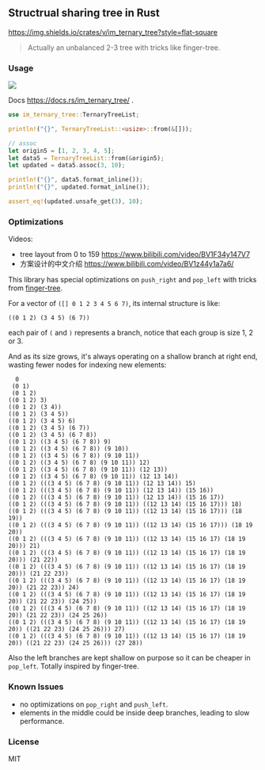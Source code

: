 ## Structrual sharing tree in Rust

https://img.shields.io/crates/v/im_ternary_tree?style=flat-square

> Actually an unbalanced 2-3 tree with tricks like finger-tree.

### Usage

![](https://img.shields.io/crates/v/im_ternary_tree?style=flat-square)

Docs https://docs.rs/im_ternary_tree/ .

```rust
use im_ternary_tree::TernaryTreeList;

println!("{}", TernaryTreeList::<usize>::from(&[]));

// assoc
let origin5 = [1, 2, 3, 4, 5];
let data5 = TernaryTreeList::from(&origin5);
let updated = data5.assoc(3, 10);

println!("{}", data5.format_inline());
println!("{}", updated.format_inline());

assert_eq!(updated.unsafe_get(3), 10);
```

### Optimizations

Videos:

- tree layout from 0 to 159 https://www.bilibili.com/video/BV1F34y147V7
- 方案设计的中文介绍 https://www.bilibili.com/video/BV1z44y1a7a6/

This library has special optimizations on `push_right` and `pop_left` with tricks from [finger-tree](https://en.wikipedia.org/wiki/Finger_tree).

For a vector of `([] 0 1 2 3 4 5 6 7)`, its internal structure is like:

```cirru
((0 1 2) (3 4 5) (6 7))
```

each pair of `(` and `)` represents a branch, notice that each group is size 1, 2 or 3.

And as its size grows, it's always operating on a shallow branch at right end, wasting fewer nodes for indexing new elements:

```cirru
  0
 (0 1)
 (0 1 2)
((0 1 2) 3)
((0 1 2) (3 4))
((0 1 2) (3 4 5))
((0 1 2) (3 4 5) 6)
((0 1 2) (3 4 5) (6 7))
((0 1 2) (3 4 5) (6 7 8))
((0 1 2) ((3 4 5) (6 7 8)) 9)
((0 1 2) ((3 4 5) (6 7 8)) (9 10))
((0 1 2) ((3 4 5) (6 7 8)) (9 10 11))
((0 1 2) ((3 4 5) (6 7 8) (9 10 11)) 12)
((0 1 2) ((3 4 5) (6 7 8) (9 10 11)) (12 13))
((0 1 2) ((3 4 5) (6 7 8) (9 10 11)) (12 13 14))
((0 1 2) (((3 4 5) (6 7 8) (9 10 11)) (12 13 14)) 15)
((0 1 2) (((3 4 5) (6 7 8) (9 10 11)) (12 13 14)) (15 16))
((0 1 2) (((3 4 5) (6 7 8) (9 10 11)) (12 13 14)) (15 16 17))
((0 1 2) (((3 4 5) (6 7 8) (9 10 11)) ((12 13 14) (15 16 17))) 18)
((0 1 2) (((3 4 5) (6 7 8) (9 10 11)) ((12 13 14) (15 16 17))) (18 19))
((0 1 2) (((3 4 5) (6 7 8) (9 10 11)) ((12 13 14) (15 16 17))) (18 19 20))
((0 1 2) (((3 4 5) (6 7 8) (9 10 11)) ((12 13 14) (15 16 17) (18 19 20))) 21)
((0 1 2) (((3 4 5) (6 7 8) (9 10 11)) ((12 13 14) (15 16 17) (18 19 20))) (21 22))
((0 1 2) (((3 4 5) (6 7 8) (9 10 11)) ((12 13 14) (15 16 17) (18 19 20))) (21 22 23))
((0 1 2) (((3 4 5) (6 7 8) (9 10 11)) ((12 13 14) (15 16 17) (18 19 20)) (21 22 23)) 24)
((0 1 2) (((3 4 5) (6 7 8) (9 10 11)) ((12 13 14) (15 16 17) (18 19 20)) (21 22 23)) (24 25))
((0 1 2) (((3 4 5) (6 7 8) (9 10 11)) ((12 13 14) (15 16 17) (18 19 20)) (21 22 23)) (24 25 26))
((0 1 2) (((3 4 5) (6 7 8) (9 10 11)) ((12 13 14) (15 16 17) (18 19 20)) ((21 22 23) (24 25 26))) 27)
((0 1 2) (((3 4 5) (6 7 8) (9 10 11)) ((12 13 14) (15 16 17) (18 19 20)) ((21 22 23) (24 25 26))) (27 28))
```

Also the left branches are kept shallow on purpose so it can be cheaper in `pop_left`. Totally inspired by finger-tree.

### Known Issues

- no optimizations on `pop_right` and `push_left`.
- elements in the middle could be inside deep branches, leading to slow performance.

### License

MIT
